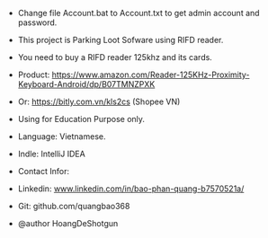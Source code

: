 * Change file Account.bat to Account.txt to get admin account and password.
* This project is Parking Loot Sofware using RIFD reader.
* You need to buy a RIFD reader 125khz and its cards.
* Product: https://www.amazon.com/Reader-125KHz-Proximity-Keyboard-Android/dp/B07TMNZPXK
* Or: https://bitly.com.vn/kls2cs (Shopee VN)
* Using for Education Purpose only.
* Language: Vietnamese.
* Indle: IntelliJ IDEA
* Contact Infor:

* Linkedin: www.linkedin.com/in/bao-phan-quang-b7570521a/

* Git: github.com/quangbao368
* @author HoangDeShotgun
 
